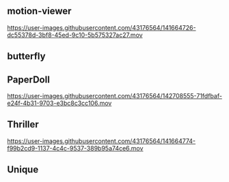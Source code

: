 ## motion-viewer


https://user-images.githubusercontent.com/43176564/141664726-dc55378d-3bf8-45ed-9c10-5b575327ac27.mov


## butterfly


## PaperDoll


https://user-images.githubusercontent.com/43176564/142708555-71fdfbaf-e24f-4b31-9703-e3bc8c3cc106.mov


## Thriller



https://user-images.githubusercontent.com/43176564/141664774-f99b2cd9-1137-4c4c-9537-389b95a74ce6.mov





## Unique



